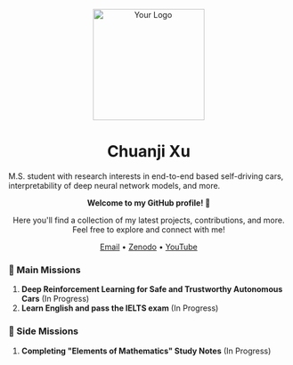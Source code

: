 <p align="center">
  <img src="https://example.com/your-logo.gif" alt="Your Logo" width="200"/>
  <h1 align="center">&emsp;Chuanji Xu&emsp;</h1>
  M.S. student with research interests in end-to-end based self-driving cars, interpretability of deep neural network models, and more.
</p>

<p align="center">
  <strong>Welcome to my GitHub profile! 👋</strong>
</p>

<p align="center">
  Here you'll find a collection of my latest projects, contributions, and more. Feel free to explore and connect with me!
</p>

<p align="center">
  <a href="chuanji_xu@163.com">Email</a> •
  <a href="https://zenodo.org/record/8248534">Zenodo</a> •
  <a href="https://www.youtube.com/channel/UClzET2zuT7idPqvPM3YvIMQ">YouTube</a>
</p>

### 🎯 Main Missions

1. **Deep Reinforcement Learning for Safe and Trustworthy Autonomous Cars** (In Progress)
2. **Learn English and pass the IELTS exam** (In Progress)
### 🧩 Side Missions

1. **Completing "Elements of Mathematics" Study Notes** (In Progress) 

